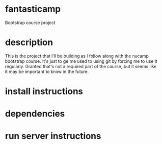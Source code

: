 # fantasticamp
Bootstrap course project

# description
This is the project that I'll be building as I follow along with the nucamp bootstrap course. It's just to ge me used to using git by forcing me to use it regularly. Granted that's not a required part of the course, but it seems like it may be important to know in the future.

# install instructions

# dependencies

# run server instructions